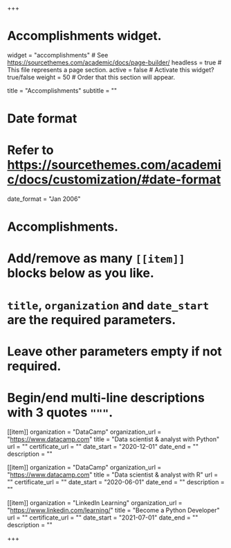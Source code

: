 +++
# Accomplishments widget.
widget = "accomplishments"  # See https://sourcethemes.com/academic/docs/page-builder/
headless = true  # This file represents a page section.
active = false  # Activate this widget? true/false
weight = 50  # Order that this section will appear.

title = "Accomplish&shy;ments"
subtitle = ""

# Date format
#   Refer to https://sourcethemes.com/academic/docs/customization/#date-format
date_format = "Jan 2006"

# Accomplishments.
#   Add/remove as many `[[item]]` blocks below as you like.
#   `title`, `organization` and `date_start` are the required parameters.
#   Leave other parameters empty if not required.
#   Begin/end multi-line descriptions with 3 quotes `"""`.

[[item]]
  organization = "DataCamp"
  organization_url = "https://www.datacamp.com"
  title = "Data scientist & analyst with Python"
  url = ""
  certificate_url = ""
  date_start = "2020-12-01"
  date_end = ""
  description = ""

[[item]]
  organization = "DataCamp"
  organization_url = "https://www.datacamp.com"
  title = "Data scientist & analyst with R"
  url = ""
  certificate_url = ""
  date_start = "2020-06-01"
  date_end = ""
  description = ""
  
[[item]]
  organization = "LinkedIn Learning"
  organization_url = "https://www.linkedin.com/learning/"
  title = "Become a Python Developer"
  url = ""
  certificate_url = ""
  date_start = "2021-07-01"
  date_end = ""
  description = ""

+++

